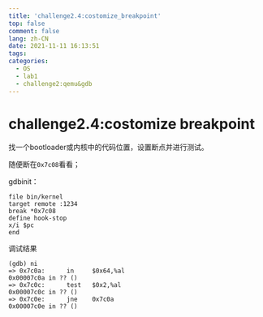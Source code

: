 ```yaml
---
title: 'challenge2.4:costomize_breakpoint'
top: false
comment: false
lang: zh-CN
date: 2021-11-11 16:13:51
tags:
categories:
  - OS
  - lab1
  - challenge2:qemu&gdb
---
```


# challenge2.4:costomize breakpoint

找一个bootloader或内核中的代码位置，设置断点并进行测试。

随便断在`0x7c08`看看；

gdbinit：

```纯文本
file bin/kernel
target remote :1234
break *0x7c08
define hook-stop
x/i $pc
end

```


调试结果

```纯文本
(gdb) ni
=> 0x7c0a:      in     $0x64,%al
0x00007c0a in ?? ()
=> 0x7c0c:      test   $0x2,%al
0x00007c0c in ?? ()
=> 0x7c0e:      jne    0x7c0a
0x00007c0e in ?? ()

```


